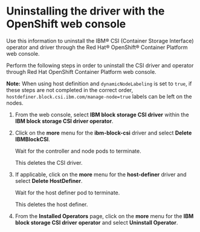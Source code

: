 # Uninstalling the driver with the OpenShift web console

Use this information to uninstall the IBM® CSI (Container Storage Interface) operator and driver through the Red Hat® OpenShift® Container Platform web console.

Perform the following steps in order to uninstall the CSI driver and operator through Red Hat OpenShift Container Platform web console.

**Note:** When using host definition and `dynamicNodeLabeling` is set to `true`, if these steps are not completed in the correct order, `hostdefiner.block.csi.ibm.com/manage-node=true` labels can be left on the nodes.

1.  From the web console, select **IBM block storage CSI driver** within the **IBM block storage CSI driver operator**.

4. Click on the **more** menu for the **ibm-block-csi** driver and select **Delete IBMBlockCSI**.

    Wait for the controller and node pods to terminate.

    This deletes the CSI driver.

5. If applicable, click on the **more** menu for the **host-definer** driver and select **Delete HostDefiner**.

    Wait for the host definer pod to terminate.

    This deletes the host definer.

6. From the **Installed Operators** page, click on the **more** menu for the **IBM block storage CSI driver operator** and select **Uninstall Operator**.


